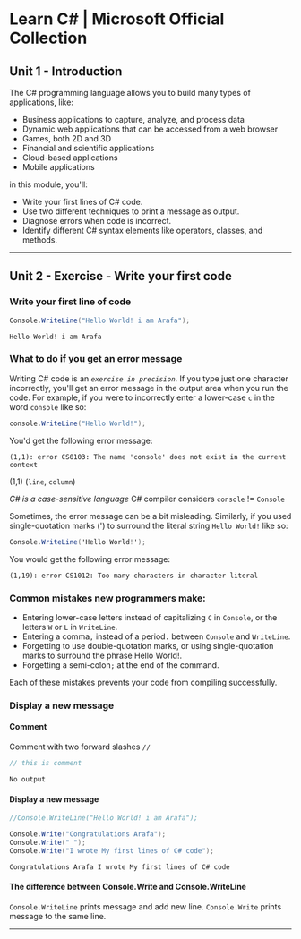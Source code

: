 # Learn C# | Microsoft Official Collection

## Unit 1 - Introduction

The C# programming language allows you to build many types of applications, like:

  - Business applications to capture, analyze, and process data
  - Dynamic web applications that can be accessed from a web browser
  - Games, both 2D and 3D
  - Financial and scientific applications
  - Cloud-based applications
  - Mobile applications

in this module, you'll:

  - Write your first lines of C# code.
  - Use two different techniques to print a message as output.
  - Diagnose errors when code is incorrect.
  - Identify different C# syntax elements like operators, classes, and methods.


---

## Unit 2 - Exercise - Write your first code

### Write your first line of code

```C#
Console.WriteLine("Hello World! i am Arafa");
```
~~~
Hello World! i am Arafa
~~~

### What to do if you get an error message

Writing C# code is an *`exercise in precision`*. If you type just one character incorrectly, you'll get an error message in the output area when you run the code.
For example, if you were to incorrectly enter a lower-case `c` in the word `console` like so:

```C#
console.WriteLine("Hello World!");
```
You'd get the following error message:
~~~
(1,1): error CS0103: The name 'console' does not exist in the current context
~~~
(1,1) (`line`, `column`)

*C# is a case-sensitive language*
C# compiler considers `console` != `Console`


Sometimes, the error message can be a bit misleading.
Similarly, if you used single-quotation marks (') to surround the literal string `Hello World!` like so:


```C#
Console.WriteLine('Hello World!');
```
You would get the following error message:
~~~
(1,19): error CS1012: Too many characters in character literal
~~~


### Common mistakes new programmers make:

  - Entering lower-case letters instead of capitalizing `C` in `Console`, or the letters `W` or `L` in `WriteLine`.
  - Entering a comma`,` instead of a period`.` between `Console` and `WriteLine`.
  - Forgetting to use double-quotation marks, or using single-quotation marks to surround the phrase Hello World!.
  - Forgetting a semi-colon`;` at the end of the command.

Each of these mistakes prevents your code from compiling successfully.

### Display a new message

#### Comment

Comment with two forward slashes `//`

```C#
// this is comment 
```
~~~
No output
~~~
#### Display a new message

```C#
//Console.WriteLine("Hello World! i am Arafa");

Console.Write("Congratulations Arafa");
Console.Write(" ");
Console.Write("I wrote My first lines of C# code");
```
~~~
Congratulations Arafa I wrote My first lines of C# code
~~~

#### The difference between Console.Write and Console.WriteLine
`Console.WriteLine`  prints message and add new line.
`Console.Write`  prints message to the same line.  

---

```C#
```
~~~
~~~




```C#
```
~~~
~~~




```C#
```
~~~
~~~




```C#
```
~~~
~~~




```C#
```
~~~
~~~




```C#
```
~~~
~~~




```C#
```
~~~
~~~




```C#
```
~~~
~~~




```C#
```
~~~
~~~




```C#
```
~~~
~~~




```C#
```
~~~
~~~




```C#
```
~~~
~~~




```C#
```
~~~
~~~




```C#
```
~~~
~~~




```C#
```
~~~
~~~




```C#
```
~~~
~~~




```C#
```
~~~
~~~




```C#
```
~~~
~~~




```C#
```
~~~
~~~










```C#
```
~~~
~~~




